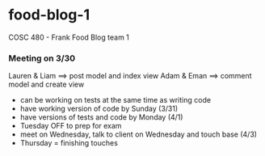 # food-blog-1
COSC 480 - Frank Food Blog team 1

### Meeting on 3/30

Lauren & Liam ==> post model and index view
Adam & Eman ==> comment model and create view

- can be working on tests at the same time as writing code
- have working version of code by Sunday (3/31)
- have versions of tests and code by Monday (4/1)
- Tuesday OFF to prep for exam
- meet on Wednesday, talk to client on Wednesday and touch base (4/3)
- Thursday = finishing touches
